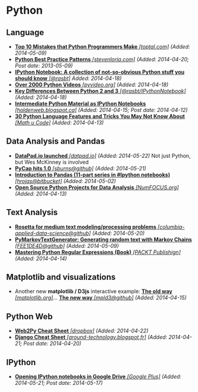 # Python

## Language
* [**Top 10 Mistakes that Python Programmers Make** *[toptal.com]*](http://www.toptal.com/python/top-10-mistakes-that-python-programmers-make) *(Added: 2014-05-09)*
* [**Python Best Practice Patterns** *[stevenloria.com]*](http://stevenloria.com/python-best-practice-patterns-by-vladimir-keleshev-notes/) *(Added: 2014-04-20; Post date: 2013-05-09)*
* [**IPython Notebook: A collection of not-so-obvious Python stuff you should know** *[@rasbt]*](http://nbviewer.ipython.org/github/rasbt/python_reference/blob/master/not_so_obvious_python_stuff.ipynb?create=1) *Added: 2014-04-18)*
* [**Over 2000 Python Videos** *[pyvideo.org]*](http://pyvideo.org/) *(Added: 2014-04-18)*
* [**Key Differences Between Python 2 and 3** *[@rasbt/IPythonNotebook]*](http://nbviewer.ipython.org/github/rasbt/python_reference/blob/master/not_so_obvious_python_stuff.ipynb?create=1#python_differences) *(Added: 2014-04-18)*
* [**Intermediate Python Material as IPython Notebooks** *[holdenweb.blogspot.ca]*](http://holdenweb.blogspot.ca/2014/04/intermediate-python-open-source.html) *(Added: 2014-04-15; Post date: 2014-04-12)*
* [**30 Python Language Features and Tricks You May Not Know About** *[Math u Code]*](http://sahandsaba.com/thirty-python-language-features-and-tricks-you-may-not-know.html) *(Added: 2014-04-13)*

## Data Analysis and Pandas
* [**DataPad.io launched** *[datpad.io]*](http://datapad.io/) *(Added: 2014-05-22)* Not just Python, but Wes McKinney is involved
* [**PyCap hits 1.0** *[sburns@github]*](http://pycap.readthedocs.org/en/latest/index.html) *(Added: 2014-05-21)*
* [**Introduction to Pandas (11-part series in #Ipython notebooks)** *[hrojas@bitbucket]*](https://bitbucket.org/hrojas/learn-pandas) *(Added: 2014-05-02)*
* [**Open Source Python Projects for Data Analysis** *[NumFOCUS.org]*](http://numfocus.org/projects.html) *(Added: 2014-04-13)*

## Text Analysis
* [**Rosetta for medium text modeling/processing problems** *[columbia-applied-data-science@github]*](https://github.com/columbia-applied-data-science/rosetta) *(Added: 2014-05-20)*
* [**PyMarkovTextGenerator: Generating random text with Markov Chains** *[FEE1DE4D@github]*](https://github.com/FEE1DE4D/PyMarkovTextGenerator) *(Added: 2014-05-09)*
* [**Mastering Python Regular Expressions (Book)** *[PACKT Publishign]*](http://www.packtpub.com/mastering-python-regular-expressions/book) *(Added: 2014-04-14)*

## Matplotlib and visualizations

* Another new **matplotlib / D3js** interactive example: [**The old way** *[matplotlib.org]*](http://matplotlib.org/examples/shapes_and_collections/path_patch_demo.html)... [**The new way** *[mpld3@github]*](http://mpld3.github.io/examples/heart_path.html) *(Added: 2014-04-15)*

## Python Web
* [**Web2Py Cheat Sheet** *[dropbox]*](https://dl.dropboxusercontent.com/u/18065445/web2py/web2py_cheatsheet.pdf) *(Added: 2014-04-22)*
* [**Django Cheat Sheet** *[around-technology.blogspot.fr]*](http://around-technology.blogspot.fr/2014/04/django-cheat-sheet-15.html) *(Added: 2014-04-21; Post date: 2014-04-20)*

## IPython
* [**Opening IPython notebooks in Google Drive** *[Google Plus]*](https://plus.google.com/app/basic/stream/z133vvygwpzxc3co404cchobnq3wzl25jik) *(Added: 2014-05-21; Post date: 2014-05-17)*

